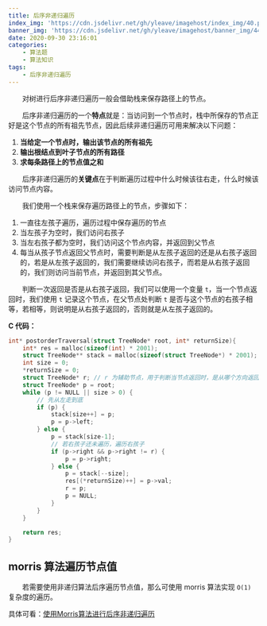 ```yaml
---
title: 后序非递归遍历
index_img: 'https://cdn.jsdelivr.net/gh/yleave/imagehost/index_img/40.png'
banner_img: 'https://cdn.jsdelivr.net/gh/yleave/imagehost/banner_img/44.png'
date: 2020-09-30 23:16:01
categories:
    - 算法题
    - 算法知识
tags:
    - 后序非递归遍历
---
```



&emsp;&emsp;对树进行后序非递归遍历一般会借助栈来保存路径上的节点。



&emsp;&emsp;后序非递归遍历的一个**特点**就是：当访问到一个节点时，栈中所保存的节点正好是这个节点的所有祖先节点，因此后续非递归遍历可用来解决以下问题：

1. **当给定一个节点时，输出该节点的所有祖先**
2. **输出根结点到叶子节点的所有路径**
3. **求每条路径上的节点值之和**



&emsp;&emsp;后序非递归遍历的**关键点**在于判断遍历过程中什么时候该往右走，什么时候该访问节点内容。

&emsp;&emsp;我们使用一个栈来保存遍历路径上的节点，步骤如下：

1. 一直往左孩子遍历，遍历过程中保存遍历的节点
2. 当左孩子为空时，我们访问右孩子
3. 当左右孩子都为空时，我们访问这个节点内容，并返回到父节点
4. 每当从孩子节点返回父节点时，需要判断是从左孩子返回的还是从右孩子返回的，若是从左孩子返回的，我们需要继续访问右孩子，而若是从右孩子返回的，我们则访问当前节点，并返回到其父节点。

&emsp;&emsp;判断一次返回是否是从右孩子返回，我们可以使用一个变量 `t`，当一个节点返回时，我们使用 `t` 记录这个节点，在父节点处判断 `t` 是否与这个节点的右孩子相等，若相等，则说明是从右孩子返回的，否则就是从左孩子返回的。



**C 代码：**

```c
int* postorderTraversal(struct TreeNode* root, int* returnSize){
    int* res = malloc(sizeof(int) * 2001);
    struct TreeNode** stack = malloc(sizeof(struct TreeNode*) * 2001);
    int size = 0;
    *returnSize = 0;
    struct TreeNode* r; // r 为辅助节点，用于判断当节点返回时，是从哪个方向返回到父节点的。
    struct TreeNode* p = root;
    while (p != NULL || size > 0) {
        // 先从左走到底
        if (p) {
            stack[size++] = p;
            p = p->left;
        } else {
            p = stack[size-1];
            // 若右孩子还未遍历，遍历右孩子
            if (p->right && p->right != r) {
                p = p->right;
            } else {
                p = stack[--size];
                res[(*returnSize)++] = p->val;
                r = p;
                p = NULL;
            }
        }
    }

    return res;
}
```



## morris 算法遍历节点值

&emsp;&emsp;若需要使用非递归算法后序遍历节点值，那么可使用 morris 算法实现 `O(1)` 复杂度的遍历。

具体可看：[使用Morris算法进行后序非递归遍历](https://yleave.top/2020/09/30/%E7%AE%97%E6%B3%95%E9%A2%98/%E8%A7%A3%E7%AD%94/LeetCode/145-%E4%BA%8C%E5%8F%89%E6%A0%91%E7%9A%84%E5%90%8E%E5%BA%8F%E9%81%8D%E5%8E%86/#%E8%A7%A3%E6%B3%952%EF%BC%9Amorris-%E7%AE%97%E6%B3%95)